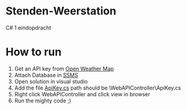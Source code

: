 # Stenden-Weerstation
C# 1 eindopdracht

# How to run
1. Get an API key from [Open Weather Map](https://home.openweathermap.org/users/sign_up)
2. Attach Database in [SSMS](https://docs.microsoft.com/en-us/sql/ssms/download-sql-server-management-studio-ssms?view=sql-server-ver15)
3. Open solution in visual studio
4. Add the file [ApiKey.cs](https://pastebin.com/zbLtcipp) path should be \WebAPIController\ApiKey.cs
5. Right click WebAPIController and click view in browser
6. Run the mighty code ;)
